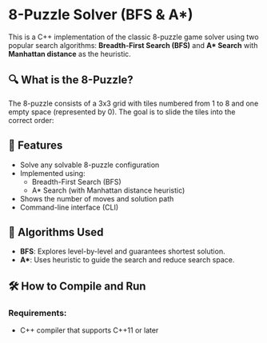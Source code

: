 # 8-Puzzle Solver (BFS & A*)

This is a C++ implementation of the classic 8-puzzle game solver using two popular search algorithms: **Breadth-First Search (BFS)** and **A\* Search** with **Manhattan distance** as the heuristic.

## 🔍 What is the 8-Puzzle?

The 8-puzzle consists of a 3x3 grid with tiles numbered from 1 to 8 and one empty space (represented by 0). The goal is to slide the tiles into the correct order:

## 🚀 Features

- Solve any solvable 8-puzzle configuration
- Implemented using:
  - Breadth-First Search (BFS)
  - A* Search (with Manhattan distance heuristic)
- Shows the number of moves and solution path
- Command-line interface (CLI)

## 🧠 Algorithms Used

- **BFS**: Explores level-by-level and guarantees shortest solution.
- **A\***: Uses heuristic to guide the search and reduce search space.


## 🛠️ How to Compile and Run

### Requirements:
- C++ compiler that supports C++11 or later

